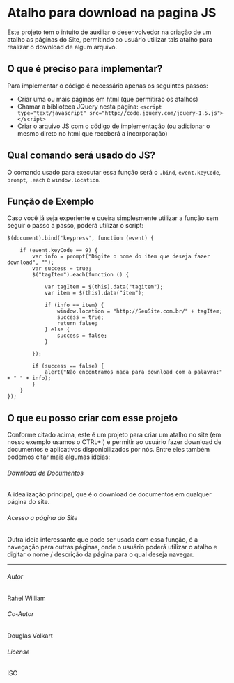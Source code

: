 # Atalho para download na pagina JS
Este projeto tem o intuito de auxiliar o desenvolvedor na criação de um atalho as páginas do Site, permitindo ao usuário utilizar tals atalho para realizar o download de algum arquivo.

## O que é preciso para implementar?
Para implementar o código é necessário apenas os seguintes passos:

* Criar uma ou mais páginas em html (que permitirão os atalhos)
* Chamar a biblioteca JQuery nesta página: `<script type="text/javascript" src="http://code.jquery.com/jquery-1.5.js"></script>`
* Criar o arquivo JS com o código de implementação (ou adicionar o mesmo direto no html que receberá a incorporação)

## Qual comando será usado do JS?
O comando usado para executar essa função será o `.bind`, `event.keyCode`, `prompt`, `.each` e `window.location`.

## Função de Exemplo
Caso você já seja experiente e queira simplesmente utilizar a função sem seguir o passo a passo, poderá utilizar o script:

```
$(document).bind('keypress', function (event) {
    
    if (event.keyCode == 9) {
        var info = prompt("Digite o nome do item que deseja fazer download", "");
        var success = true;
        $("tagItem").each(function () {

            var tagItem = $(this).data("tagitem");
            var item = $(this).data("item");

            if (info == item) {
                window.location = "http://SeuSite.com.br/" + tagItem;
                success = true;
                return false;
            } else {
                success = false;
            }

        });

        if (success == false) {
            alert("Não encontramos nada para download com a palavra:" + " " + info);
        }
    }
});
```

## O que eu posso criar com esse projeto
Conforme citado acima, este é um projeto para criar um atalho no site (em nosso exemplo usamos o CTRL+I) e permitir ao usuário fazer download de documentos e aplicativos disponibilizados por nós. Entre eles também podemos citar mais algumas ideias:

###### Download de Documentos
A idealização principal, que é o download de documentos em qualquer página do site. 

###### Acesso a página do Site
Outra ideia interessante que pode ser usada com essa função, é a navegação para outras páginas, onde o usuário poderá utilizar o atalho e digitar o nome / descrição da página para o qual deseja navegar.

*** 

###### Autor 
Rahel William

###### Co-Autor 
Douglas Volkart

###### License
ISC
